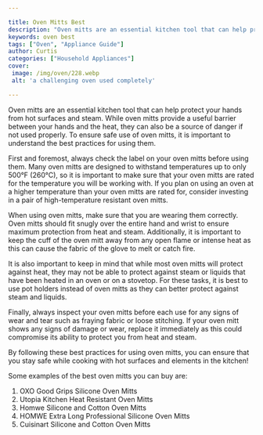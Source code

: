 ```yaml
---

title: Oven Mitts Best
description: "Oven mitts are an essential kitchen tool that can help protect your hands from hot surfaces and steam. While oven mitts provide a ...swipe up to find out"
keywords: oven best
tags: ["Oven", "Appliance Guide"]
author: Curtis
categories: ["Household Appliances"]
cover: 
 image: /img/oven/228.webp
 alt: 'a challenging oven used completely'

---
```


Oven mitts are an essential kitchen tool that can help protect your hands from hot surfaces and steam. While oven mitts provide a useful barrier between your hands and the heat, they can also be a source of danger if not used properly. To ensure safe use of oven mitts, it is important to understand the best practices for using them.

First and foremost, always check the label on your oven mitts before using them. Many oven mitts are designed to withstand temperatures up to only 500°F (260°C), so it is important to make sure that your oven mitts are rated for the temperature you will be working with. If you plan on using an oven at a higher temperature than your oven mitts are rated for, consider investing in a pair of high-temperature resistant oven mitts.

When using oven mitts, make sure that you are wearing them correctly. Oven mitts should fit snugly over the entire hand and wrist to ensure maximum protection from heat and steam. Additionally, it is important to keep the cuff of the oven mitt away from any open flame or intense heat as this can cause the fabric of the glove to melt or catch fire. 

It is also important to keep in mind that while most oven mitts will protect against heat, they may not be able to protect against steam or liquids that have been heated in an oven or on a stovetop. For these tasks, it is best to use pot holders instead of oven mitts as they can better protect against steam and liquids. 

Finally, always inspect your oven mitts before each use for any signs of wear and tear such as fraying fabric or loose stitching. If your oven mitt shows any signs of damage or wear, replace it immediately as this could compromise its ability to protect you from heat and steam. 

By following these best practices for using oven mitts, you can ensure that you stay safe while cooking with hot surfaces and elements in the kitchen!

Some examples of the best oven mitts you can buy are:

1. OXO Good Grips Silicone Oven Mitts
2. Utopia Kitchen Heat Resistant Oven Mitts 
3. Homwe Silicone and Cotton Oven Mitts 
4. HOMWE Extra Long Professional Silicone Oven Mitts 
5. Cuisinart Silicone and Cotton Oven Mitts
